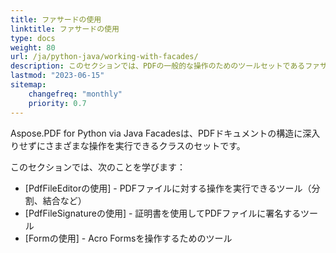 ```yaml
---
title: ファサードの使用
linktitle: ファサードの使用
type: docs
weight: 80
url: /ja/python-java/working-with-facades/
description: このセクションでは、PDFの一般的な操作のためのツールセットであるファサードの使用方法を説明します。
lastmod: "2023-06-15"
sitemap:
    changefreq: "monthly"
    priority: 0.7
---
```


Aspose.PDF for Python via Java Facadesは、PDFドキュメントの構造に深入りせずにさまざまな操作を実行できるクラスのセットです。

このセクションでは、次のことを学びます：

- [PdfFileEditorの使用] - PDFファイルに対する操作を実行できるツール（分割、結合など）
- [PdfFileSignatureの使用] - 証明書を使用してPDFファイルに署名するツール
- [Formの使用] - Acro Formsを操作するためのツール